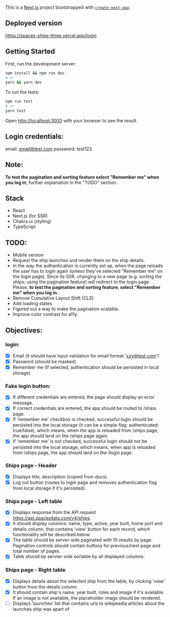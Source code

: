 This is a [Next.js](https://nextjs.org/) project bootstrapped with [`create-next-app`](https://github.com/vercel/next.js/tree/canary/packages/create-next-app).

## Deployed version

https://spacex-ships-three.vercel.app/login

## Getting Started

First, run the development server:

```bash
npm install && npm run dev
# or
yarn && yarn dev
```

To run the tests:

```bash
npm run test
# or
yarn test
```

Open [http://localhost:3000](http://localhost:3000) with your browser to see the result.

## Login credentials:

email: email@test.com
password: test123

## Note:

**To test the pagination and sorting feature select "Remember me" when you log in**, further explanation in the "TODO" section.

## Stack

- React
- Next.js (for SSR)
- Chakra.ui (styling)
- TypeScript

## TODO:

- Mobile version
- Request the ship launches and render them on the ship details.
- In the way the authentication is currently set up, when the page reloads the user has to login again (unless they've selected "Remember me" on the login page). Since its SSR, changing to a new page (e.g. sorting the ships; using the pagination feature) will redirect to the login page. Please, **to test the pagination and sorting feature, select "Remember me" when you log in**.
- Remove Cumulative Layout Shift (CLS)
- Add loading states
- Figured out a way to make the pagination scalable.
- Improve color contrast for a11y.

## Objectives:

### login:

- [x] Email (it should have input validation for email format 'xzy@test.com')
- [x] Password (should be masked)
- [x] Remember me (if selected, authentication should be persisted in local storage)

### Fake login button:

- [x] If different credentials are entered, the page should display an error message.
- [x] If correct credentials are entered, the app should be routed to /ships page.
- [x] If 'remember me' checkbox is checked, successful login should be persisted into the local storage (it can be a simple flag: authenticated: true/false), which means, when the app is reloaded from /ships page, the app should land on the /ships page again.
- [x] If 'remember me' is not checked, successful login should not be persisted into the local storage, which means, when app is reloaded from /ships page, the app should land on the /login page.

### Ships page - Header

- [x] Displays title, description (copied from docs).
- [x] Log out button (routes to login page and removes authentication flag from local storage if it's persisted).

### Ships page - Left table

- [x] Displays response from the API request https://api.spacexdata.com/v4/ships.
- [x] It should display columns: name, type, active, year built, home port and details column, that contains 'view' button for each record, which functionality will be described below.
- [x] The table should be server-side paginated with 10 results by page. Pagination controls should contain buttons for previous/next page and total number of pages.
- [x] Table should be servier-side sortable by all displayed columns.

### Ships page - Right table

- [x] Displays details about the selected ship from the table, by clicking 'view' button from the details column.
- [x] It should contain ship's name, year built, roles and image if it's available. If an image is not available, the placeholder image should be rendered.
- [ ] Displays 'launches' list that contains urls to wikipeadia articles about the launches ship was apart of

